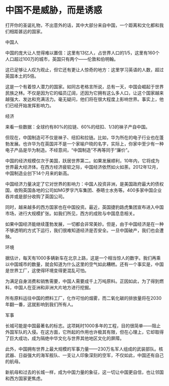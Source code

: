 # 中国不是威胁，而是诱惑

打开你的圣诞礼物，不出意外的话，其中大部分来自中国，一个距离和文化都和我们相距甚远的国家。

中国人

中国的庞大让人觉得难以置信：这里有13亿人，占世界人口的1/5，这里有160个人口超过100万的城市，英国只有两个——伦敦和伯明翰。

这已足够让人叹为观止，但它还有更让人惊奇的地方：这里学习英语的人数，超过英国本土的5倍。

这是一个有着惊人潜力的国家。如同古老格言所说，总有一天，中国会崛起于世界民族之林。不仅是因为它的幅员辽阔，还因为它拥有这么多人口，让这个国家越来越强大、发达和充满活力。毫无疑问，他们将在很大程度上影响世界。事实上，他们已经开始发挥影响力。

经济

来看一些数据：全球约有80%的拉链、60%的纽扣、1/3的袜子产自中国。

但现在，中国制造可不仅是袜子、纽扣和拉链。比如，华为所在的电子行业也在蓬勃发展。也许华为在英国并不是一个家喻户晓的名字，实际上，你家中至少有一种电子产品是华为制造。不经意间，“中国制造”不再等同于“廉价”。

中国的经济规模仅次于美国，跃居世界第二。如果发展顺利，10年内，它将成为世界最大经济体。在西方经济疲软之际，中国经济依然如火如荼。2012年12月，中国制造业创下14个月来的新高。

中国经济力量决定了它对世界的影响力：中国人投资非洲，是美国政府最大的债权国，收购英国各地的公司如MG罗孚汽车集团、泰晤士水务等。400多家中国企业吞并或是部分收购了英国公司。

同时，越来越多的西方国家也在中国投资。最近，英国捷豹路虎集团宣布进入中国市场，进行大规模扩张。如我们所见，西方的成败与中国息息相关。

如果中国经济能继续蓬勃发展，一切都会非常美妙。但是，由于中国经济是在一种不够透明的方式下运行，我们很难知道经济是否安全。一旦中国破产，我们也会遭殃。

环境

据估计，每天有1000多辆新车在北京上路，这是一个相当惊人的数字。我们再乘以中国城市的数量，就会知道为什么这里的空气如此糟糕。还有一个事实是，中国是世界工厂，这使得环境变得更混乱可怕。

为满足自身消费和销售需要，中国人需要成千上万吨原料。正因如此，为了得到燃料，中国人在亚洲和非洲大片地方进行挖掘。

所有原料运往中国的燃料工厂，化作可怕的烟雾，而二氧化碳的排放量将在2030年翻一番，这就影响到我们所有人。

军事

长城可能是中国最著名的标志。这项耗时1000多年的工程，目的很简单——阻止外国军队的入侵。在这方面，它所起的作用也许极其有限，但在心理上，它却取得了巨大成功，成为隔绝中华文化与世界其他地区文化的屏障。

此外，中国拥有世界上最大规模的军事力量——230万名军人组成的武装部队。核武器、日益强大的海军舰队、一支让人印象深刻的空军，不仅如此，中国还有自己的航母。

新航母和过去的长城一样，成为中国力量的象征，这一切让中国更自信，也让邻国和西方国家更焦虑。